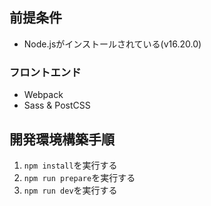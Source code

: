 ## 前提条件
- Node.jsがインストールされている(v16.20.0)

### フロントエンド
- Webpack
- Sass & PostCSS

## 開発環境構築手順
1. `npm install`を実行する
2. `npm run prepare`を実行する
3. `npm run dev`を実行する